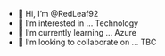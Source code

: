 - 👋 Hi, I’m @RedLeaf92
- 👀 I’m interested in ... Technology
- 🌱 I’m currently learning ... Azure
- 💞️ I’m looking to collaborate on ... TBC

<!---
RedLeaf92/RedLeaf92 is a ✨ special ✨ repository because its `README.md` (this file) appears on your GitHub profile.
You can click the Preview link to take a look at your changes.
--->
